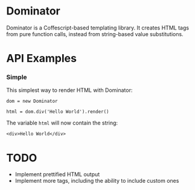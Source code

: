 # Dominator

Dominator is a Coffescript-based templating library. It creates HTML tags from pure function calls, instead from string-based value substitutions.

# API Examples

### Simple
This simplest way to render HTML with Dominator:

    dom = new Dominator

    html = dom.div('Hello World').render()

The variable `html` will now contain the string:

    <div>Hello World</div>

# TODO

- Implement prettified HTML output
- Implement more tags, including the ability to include custom ones
